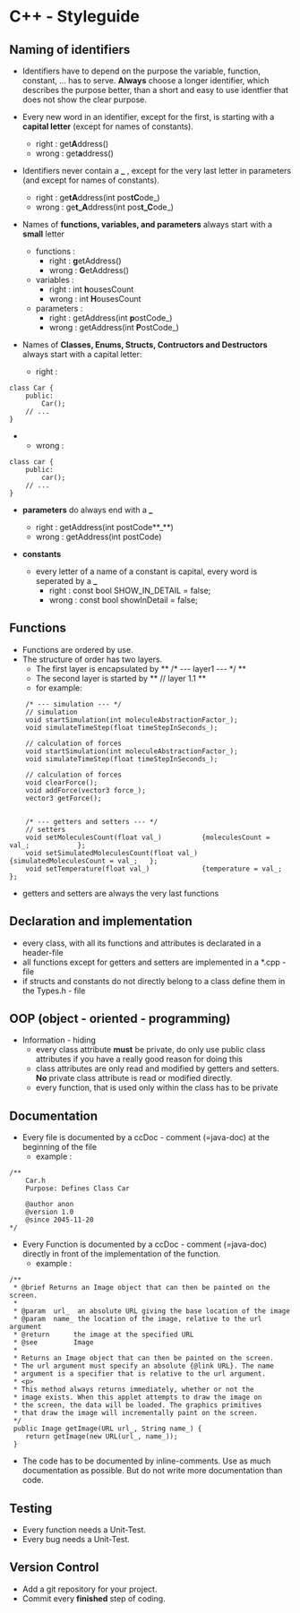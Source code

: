 # C++ - Styleguide
## Naming of identifiers
- Identifiers have to depend on the purpose the variable, function, constant, ... has to serve. **Always** choose a longer identifier, which describes the purpose better, than a short and easy to use identfier that does not show the clear purpose.
- Every new word in an identifier, except for the first, is starting with a **capital letter** (except for names of constants).
	- right : get**A**ddress()
    - wrong : get**a**ddress()  

- Identifiers never contain a **_** , except for the very last letter in parameters (and except for names of constants).
	- right : ge**tA**ddress(int pos**tC**ode_)
	- wrong : ge**t_A**ddress(int pos**t_C**ode_) 

- Names of **functions, variables, and parameters** always start with a **small** letter
	- functions :
        - right : **g**etAddress()
        - wrong : **G**etAddress() 
    - variables :
    	- right : int **h**ousesCount
    	- wrong : int **H**ousesCount
    - parameters :
    	- right : getAddress(int **p**ostCode_)
    	- wrong : getAddress(int **P**ostCode_)

- Names of **Classes, Enums, Structs, Contructors and Destructors** always start with a capital letter:
	- right :

```
class Car {
    public:
        Car();
	// ...
}
```
 - 
	- wrong :


```
class car {
    public:
        car();
	// ...
}
``` 

- **parameters** do always end with a **_**
	- right : getAddress(int postCode**_**)
	- wrong : getAddress(int postCode)

- **constants**
	- every letter of a name of a constant is capital, every word is seperated by a **_**
		- right : const bool SHOW_IN_DETAIL = false; 
		- wrong : const bool showInDetail = false; 

## Functions
- Functions are ordered by use. 
- The structure of order has two layers.
	- The first layer is encapsulated by ** /\* --- layer1 --- \*/ **
	- The second layer is started by ** // layer 1.1 ** 
	- for example:

```
	/* --- simulation --- */
    // simulation
    void startSimulation(int moleculeAbstractionFactor_);
    void simulateTimeStep(float timeStepInSeconds_);

    // calculation of forces
    void startSimulation(int moleculeAbstractionFactor_);
    void simulateTimeStep(float timeStepInSeconds_);

    // calculation of forces
    void clearForce();
    void addForce(vector3 force_);
    vector3 getForce();


    /* --- getters and setters --- */
    // setters
    void setMoleculesCount(float val_)          {moleculesCount = val_;            };
    void setSimulatedMoleculesCount(float val_) {simulatedMoleculesCount = val_;   };
    void setTemperature(float val_)             {temperature = val_;               };
```

- getters and setters are always the very last functions


## Declaration and implementation
- every class, with all its functions and attributes is declarated in a header-file
- all functions except for getters and setters are implemented in a *.cpp - file
- if structs and constants do not directly belong to a class define them in the Types.h - file

## OOP (object - oriented - programming)
- Information - hiding
	- every class attribute **must** be private, do only use public class attributes if you have a really good reason for doing this
	- class attributes are only read and modified by getters and setters. **No** private class attribute is read or modified directly.
	- every function, that is used only within the class has to be private

## Documentation
- Every file is documented by a ccDoc - comment (=java-doc) at the beginning of the file
	- example :

```
/**
    Car.h
    Purpose: Defines Class Car

    @author anon
    @version 1.0
    @since 2045-11-20
*/
```


- Every Function is documented by a ccDoc - comment (=java-doc) directly in front of the implementation of the function.
	- example : 

```
/**
 * @brief Returns an Image object that can then be painted on the screen.
 * 
 * @param  url_  an absolute URL giving the base location of the image
 * @param  name_ the location of the image, relative to the url argument
 * @return      the image at the specified URL
 * @see         Image
 *  
 * Returns an Image object that can then be painted on the screen. 
 * The url argument must specify an absolute {@link URL}. The name
 * argument is a specifier that is relative to the url argument. 
 * <p>
 * This method always returns immediately, whether or not the 
 * image exists. When this applet attempts to draw the image on
 * the screen, the data will be loaded. The graphics primitives 
 * that draw the image will incrementally paint on the screen. 
 */
 public Image getImage(URL url_, String name_) {
 	return getImage(new URL(url_, name_));
 }
```

- The code has to be documented by inline-comments. Use as much documentation as possible. But do not write more documentation than code.

## Testing
- Every function needs a Unit-Test.
- Every bug needs a Unit-Test.

## Version Control
- Add a git repository for your project.
- Commit every **finished** step of coding.
